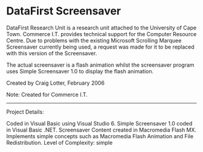 DataFirst Screensaver
=====================

DataFirst Research Unit is a research unit attached to the University of Cape Town. Commerce I.T. provides technical support for the Computer Resource Centre. Due to problems with the existing Microsoft Scrolling Marquee Screensaver currently being used, a request was made for it to be replaced with this version of the Screensaver.

The actual screensaver is a flash animation whilst the screensaver program uses Simple Screensaver 1.0 to display the flash animation. 

Created by Craig Lotter, February 2006

Note: 
Created for Commerce I.T.

*********************************

Project Details:

Coded in Visual Basic using Visual Studio 6. Simple Screensaver 1.0 coded in Visual Basic .NET. Screensaver Content created in Macromedia Flash MX.
Implements simple concepts such as Macromedia Flash Animation and File Redistribution.
Level of Complexity: simple
